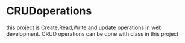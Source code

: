 # CRUDoperations
this project is Create,Read,Write and update operations in web development.
CRUD operations can be done with class in this project 
